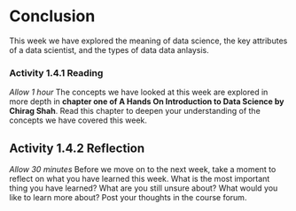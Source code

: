 # Conclusion

This week we have explored the meaning of data science, the key attributes of a data scientist, and the types of data data anlaysis.

<!--something about financial crisis-->


### Activity 1.4.1 Reading

_Allow 1 hour_
The concepts we have looked at this week are explored in more depth in **chapter one of A Hands On Introduction to Data Science by Chirag Shah**. Read this chapter to deepen your understanding of the concepts we have covered this week.

## Activity 1.4.2 Reflection

_Allow 30 minutes_
Before we move on to the next week, take a moment to reflect on what you have learned this week. What is the most important thing you have learned? What are you still unsure about? What would you like to learn more about? Post your thoughts in the course forum.

